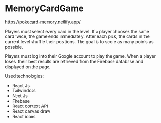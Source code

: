 # MemoryCardGame
 
https://pokecard-memory.netlify.app/

Players must select every card in the level. If a player chooses the same card twice, the game ends immediately. After each pick, the cards in the current level shuffle their positions. The goal is to score as many points as possible.

Players must log into their Google account to play the game. When a player loses, their best results are retrieved from the Firebase database and displayed on the page.

Used technologies:
- React Js
- Tailwindcss
- Next Js
- Firebase
- React context API
- React canvas draw
- React icons

